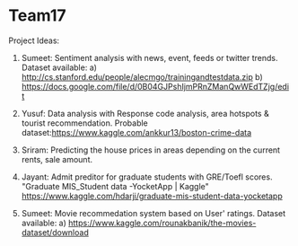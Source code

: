 # Team17
 Project Ideas:
1. Sumeet: Sentiment analysis with news, event, feeds or twitter trends.
Dataset available: a) http://cs.stanford.edu/people/alecmgo/trainingandtestdata.zip
                    b) https://docs.google.com/file/d/0B04GJPshIjmPRnZManQwWEdTZjg/edit
2. Yusuf: Data analysis with Response code analysis, area hotspots & tourist recommendation.
          Probable dataset:https://www.kaggle.com/ankkur13/boston-crime-data

3. Sriram: Predicting the house prices in areas depending on the current rents, sale amount.

4. Jayant: Admit preditor for graduate students with GRE/Toefl scores.
"Graduate MIS_Student data -YocketApp | Kaggle" https://www.kaggle.com/hdarji/graduate-mis-student-data-yocketapp

5. Sumeet: Movie recommedation system based on User' ratings.
Dataset available: a) https://www.kaggle.com/rounakbanik/the-movies-dataset/download
